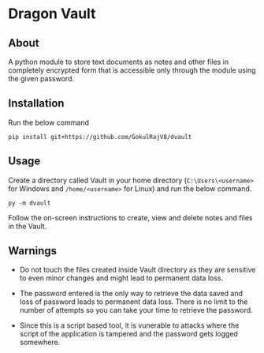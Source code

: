 # Dragon Vault

## About

A python module to store text documents as notes and other files in completely encrypted form that is accessible only through the module using the given password.

## Installation

Run the below command

```
pip install git+https://github.com/GokulRajV8/dvault
```

## Usage

Create a directory called Vault in your home directory (`C:\Users\<username>` for Windows and `/home/<username>` for Linux) and run the below command.

```
py -m dvault
```

Follow the on-screen instructions to create, view and delete notes and files in the Vault.

## Warnings

- Do not touch the files created inside Vault directory as they are sensitive to even minor changes and might lead to permanent data loss.

- The password entered is the only way to retrieve the data saved and loss of password leads to permanent data loss. There is no limit to the number of attempts so you can take your time to retrieve the password.

- Since this is a script based tool, it is vunerable to attacks where the script of the application is tampered and the password gets logged somewhere.
